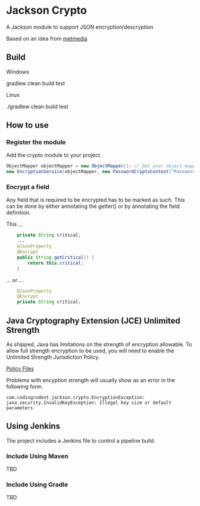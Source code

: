 
# Jackson Crypto

A Jackson module to support JSON encryption/descryption 

Based on an idea from [metmedia](https://github.com/meltmedia/jackson-crypto)

## Build

Windows

gradlew clean build test

Linux

./gradlew clean build test

## How to use

### Register the module

Add the crypto module to your project.

```java
ObjectMapper objectMapper = new ObjectMapper(); // Get your object mapper instance
new EncryptionService(objectMapper, new PasswordCryptoContext("Password1")); // Initialise the crypto service and add the module
```

### Encrypt a field

Any field that is required to be encrypted has to be marked as such.  This can be done by either annotating the getter() or 
by annotating the field definition.

This ...

```java
    private String critical;
    ...
    @JsonProperty
    @Encrypt
    public String getCritical() {
        return this.critical;
    }
```

... or ...

```java
    @JsonProperty
    @Encrypt
    private String critical;
```

## Java Cryptography Extension (JCE) Unlimited Strength

As shipped, Java has limitations on the strength of encryption allowable.  To allow full strength encryption to be used, you will need to
enable the Unlimited Strength Jurisdiction Policy.

[Policy Files](http://www.oracle.com/technetwork/java/javase/downloads/jce8-download-2133166.html)

Problems with encyption strength will usually show as an error in the following form.
```
com.codingrodent.jackson.crypto.EncryptionException: java.security.InvalidKeyException: Illegal key size or default parameters
```

## Using Jenkins

The project includes a Jenkins file to control a pipeline build.

### Include Using Maven

TBD

### Include Using Gradle

TBD

